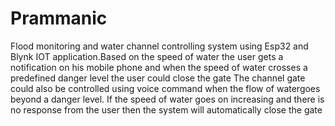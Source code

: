 # Prammanic
Flood monitoring and water channel controlling system using Esp32 and Blynk IOT application.Based on the speed of water the user gets a notification on his mobile phone and when the speed of water crosses a predefined danger level the user could close the gate 
The channel gate could also be controlled using voice command when the flow of watergoes beyond a danger level. If the speed of water goes on increasing and there is no response from the user then the system will automatically close the gate
